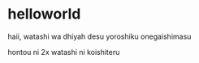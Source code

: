 # helloworld

haii, 
watashi wa dhiyah desu
yoroshiku onegaishimasu

hontou ni 2x
watashi ni koishiteru
